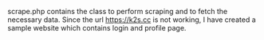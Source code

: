 scrape.php contains the class to perform scraping and to fetch the necessary data.
Since the url https://k2s.cc is not working, I have created a sample website which contains login and profile page.  
